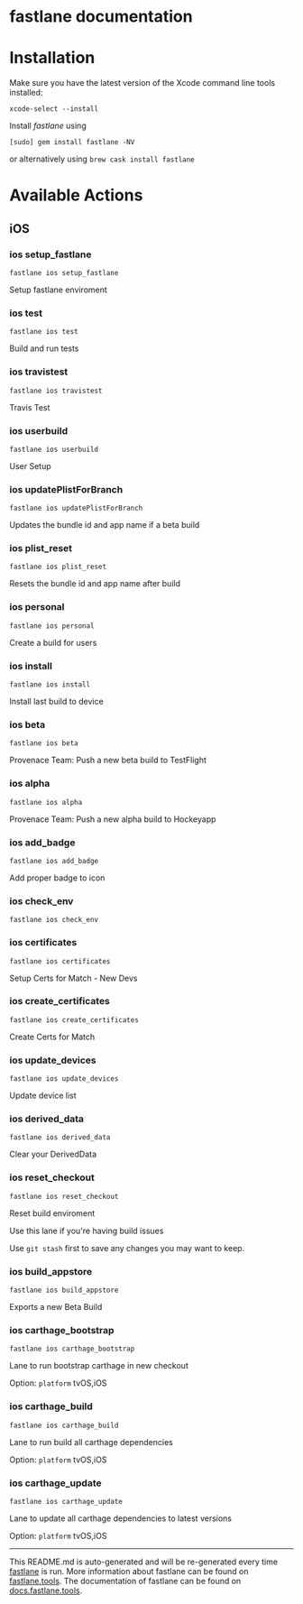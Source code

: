 fastlane documentation
================
# Installation

Make sure you have the latest version of the Xcode command line tools installed:

```
xcode-select --install
```

Install _fastlane_ using
```
[sudo] gem install fastlane -NV
```
or alternatively using `brew cask install fastlane`

# Available Actions
## iOS
### ios setup_fastlane
```
fastlane ios setup_fastlane
```
Setup fastlane enviroment
### ios test
```
fastlane ios test
```
Build and run tests
### ios travistest
```
fastlane ios travistest
```
Travis Test
### ios userbuild
```
fastlane ios userbuild
```
User Setup
### ios updatePlistForBranch
```
fastlane ios updatePlistForBranch
```
Updates the bundle id and app name if a beta build
### ios plist_reset
```
fastlane ios plist_reset
```
Resets the bundle id and app name after build
### ios personal
```
fastlane ios personal
```
Create a build for users 
### ios install
```
fastlane ios install
```
Install last build to device
### ios beta
```
fastlane ios beta
```
Provenace Team: Push a new beta build to TestFlight
### ios alpha
```
fastlane ios alpha
```
Provenace Team: Push a new alpha build to Hockeyapp
### ios add_badge
```
fastlane ios add_badge
```
Add proper badge to icon
### ios check_env
```
fastlane ios check_env
```

### ios certificates
```
fastlane ios certificates
```
Setup Certs for Match - New Devs
### ios create_certificates
```
fastlane ios create_certificates
```
Create Certs for Match
### ios update_devices
```
fastlane ios update_devices
```
Update device list
### ios derived_data
```
fastlane ios derived_data
```
Clear your DerivedData
### ios reset_checkout
```
fastlane ios reset_checkout
```
Reset build enviroment

Use this lane if you're having build issues

Use `git stash` first to save any changes you may want to keep.
### ios build_appstore
```
fastlane ios build_appstore
```
Exports a new Beta Build
### ios carthage_bootstrap
```
fastlane ios carthage_bootstrap
```
Lane to run bootstrap carthage in new checkout

Option: `platform` tvOS,iOS
### ios carthage_build
```
fastlane ios carthage_build
```
Lane to run build all carthage dependencies

Option: `platform` tvOS,iOS
### ios carthage_update
```
fastlane ios carthage_update
```
Lane to update all carthage dependencies to latest versions

Option: `platform` tvOS,iOS

----

This README.md is auto-generated and will be re-generated every time [fastlane](https://fastlane.tools) is run.
More information about fastlane can be found on [fastlane.tools](https://fastlane.tools).
The documentation of fastlane can be found on [docs.fastlane.tools](https://docs.fastlane.tools).
